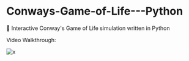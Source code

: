 # Conways-Game-of-Life---Python

🎲 Interactive Conway's Game of Life simulation written in Python

Video Walkthrough:

![x](https://i.imgur.com/N3G0kqY.gif)
